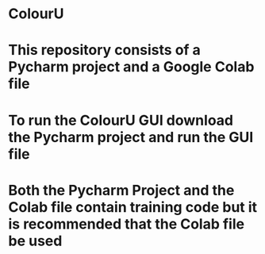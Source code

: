 # ColourU
# This repository consists of a Pycharm project and a Google Colab file
# To run the ColourU GUI download the Pycharm project and run the GUI file
# Both the Pycharm Project and the Colab file contain training code but it is recommended that the Colab file be used
